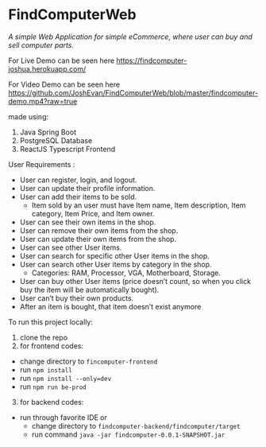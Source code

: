 # FindComputerWeb

*A simple Web Application for simple eCommerce, where user can buy and sell computer parts.*

For Live Demo can be seen here https://findcomputer-joshua.herokuapp.com/

For Video Demo can be seen here https://github.com/JoshEvan/FindComputerWeb/blob/master/findcomputer-demo.mp4?raw=true

made using:
1. Java Spring Boot
2. PostgreSQL Database
3. ReactJS Typescript Frontend

User Requirements :
* User can register, login, and logout.
* User can update their profile information.
* User can add their items to be sold.
  * Item sold by an user must have Item name, Item description, Item
category, Item Price, and Item owner.
* User can see their own items in the shop.
* User can remove their own items from the shop.
* User can update their own items from the shop.
* User can see other User items.
* User can search for specific other User items in the shop.
* User can search other User items by category in the shop.
  * Categories: RAM, Processor, VGA, Motherboard, Storage.
* User can buy other User items (price doesn’t count, so when you click buy
the item will be automatically bought).
* User can’t buy their own products.
* After an item is bought, that item doesn’t exist anymore

To run this project locally:
1. clone the repo
2. for frontend codes:
  * change directory to `fincomputer-frontend`
  * run `npm install`
  * run `npm install --only=dev`
  * run `npm run be-prod`
3. for backend codes:
  * run through favorite IDE or
    * change directory to `findcomputer-backend/findcomputer/target`
    * run command `java -jar findcomputer-0.0.1-SNAPSHOT.jar`
